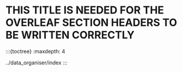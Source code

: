 
# THIS TITLE IS NEEDED FOR THE OVERLEAF SECTION HEADERS TO BE WRITTEN CORRECTLY

:::{toctree}
:maxdepth: 4

../data_organiser/index
:::

